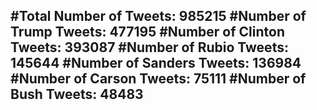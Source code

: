 #Total Number of Tweets: 985215 
#Number of Trump Tweets: 477195
#Number of Clinton Tweets: 393087
#Number of Rubio Tweets: 145644
#Number of Sanders Tweets: 136984
#Number of Carson Tweets: 75111
#Number of Bush Tweets: 48483
---
